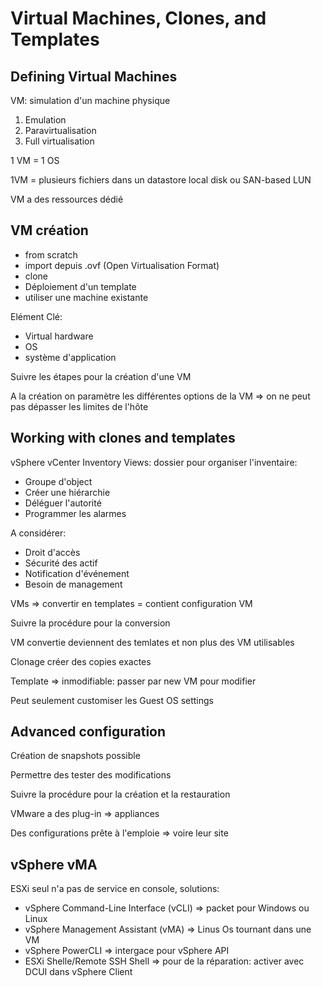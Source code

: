 # Virtual Machines, Clones, and Templates

## Defining Virtual Machines

VM: simulation d'un machine physique

1. Emulation
2. Paravirtualisation
3. Full virtualisation

1 VM = 1 OS

1VM = plusieurs fichiers dans un datastore local disk ou SAN-based LUN

VM a des ressources dédié

## VM création

- from scratch
- import depuis .ovf (Open Virtualisation Format)
- clone
- Déploiement d'un template
- utiliser une machine existante

Elément Clé:

- Virtual hardware
- OS
- système d'application

Suivre les étapes pour la création d'une VM

A la création on paramètre les différentes options de la VM => on ne peut pas dépasser les limites de l'hôte

## Working with clones and templates

vSphere vCenter Inventory Views: dossier pour organiser l'inventaire:

- Groupe d'object
- Créer une hiérarchie
- Déléguer l'autorité
- Programmer les alarmes

A considérer:

- Droit d'accès
- Sécurité des actif
- Notification d'événement
- Besoin de management

VMs => convertir en templates = contient configuration VM

Suivre la procédure pour la conversion

VM convertie deviennent des temlates et non plus des VM utilisables

Clonage créer des copies exactes

Template => inmodifiable: passer par new VM pour modifier

Peut seulement customiser les Guest OS settings

## Advanced configuration

Création de snapshots possible

Permettre des tester des modifications

Suivre la procédure pour la création et la restauration

VMware a des plug-in => appliances

Des configurations prête à l'emploie => voire leur site

## vSphere vMA

ESXi seul n'a pas de service en console, solutions:

- vSphere Command-Line Interface (vCLI) => packet pour Windows ou Linux
- vSphere Management Assistant (vMA) => Linus Os tournant dans une VM
- vSphere PowerCLI => intergace pour vSphere API
- ESXi Shelle/Remote SSH Shell => pour de la réparation: activer avec DCUI dans vSphere Client